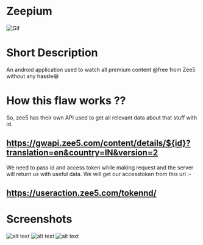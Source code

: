 # Zeepium
![Gif](https://raw.githubusercontent.com/KapilYadav-dev/Zeepium/master/Screenshots/mygif.gif?token=AQVMHXM5OCL4J57YHL6FGO3ABQVIA)
<br>
<h1>Short Description </h1>
An android application used to watch all premium content @free from Zee5 without any hassle😄

# How this flaw works ??
So, zee5 has their own API used to get all relevant data about that stuff with id.
## https://gwapi.zee5.com/content/details/${id}?translation=en&country=IN&version=2
We need to pass id and access token while making request and the server will return us with useful data.
We will get our accesstoken from this url :-
## https://useraction.zee5.com/tokennd/

<h1>Screenshots</h1>

![alt text](https://raw.githubusercontent.com/KapilYadav-dev/Zeepium/master/Screenshots/3.jpeg?token=AQVMHXMFMSXQM4O6TQSQPM3ABQVX4)
![alt text](https://raw.githubusercontent.com/KapilYadav-dev/Zeepium/master/Screenshots/1.png?token=AQVMHXN6BDHEV4V6ZF7M3T3ABQVUQ)
![alt text](https://raw.githubusercontent.com/KapilYadav-dev/Zeepium/master/Screenshots/2.png?token=AQVMHXLGV2P6XQXXJ6MWHB3ABQVWY)
